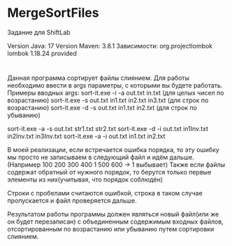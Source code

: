 # MergeSortFiles
Задание для ShiftLab

Version Java: 17
Version Maven: 3.8.1
Зависимости:
    <dependency>
      <groupId>org.projectlombok</groupId>
      <artifactId>lombok</artifactId>
      <version>1.18.24</version>
      <scope>provided</scope>
    </dependency>
#
Данная программа сортирует файлы слиянием. Для работы необходимо ввести в args параметры, с которыми вы будете работать.
Примеры вводных args: 
sort-it.exe -i -a out.txt in.txt (для целых чисел по возрастанию)
sort-it.exe -s out.txt in1.txt in2.txt in3.txt (для строк по возрастанию)
sort-it.exe -d -s out.txt in1.txt in2.txt (для строк по убыванию)

sort-it.exe -a -s out.txt str1.txt str2.txt
sort-it.exe -d -i out.txt in1Inv.txt in2Inv.txt in3Inv.txt
sort-it.exe -a -i out.txt in1.txt in2.txt

В моей реализации, если встречается ошибка порядка, то эту ошибку мы просто не записываем в следующий файл и идём дальше.
(Например 100 200 300 400 1 500 600 -> 1 выбывает)
Также если файлы содержат обратный от нужного порядок, то берутся только первые элементы из них(учитывая, что порядок соблюдён)

Строки с пробелами считаются ошибкой, строка в таком случае пропускается и файл проверяется дальше.

Результатом работы программы должен являться новый файл(или же он будет перезаписан) с объединенным содержимым
входных файлов, отсортированным по возрастанию или убыванию путем сортировки слиянием.


